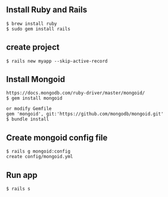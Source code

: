## Install Ruby and Rails
    $ brew install ruby
    $ sudo gem install rails


## create project
    $ rails new myapp --skip-active-record

## Install Mongoid
    https://docs.mongodb.com/ruby-driver/master/mongoid/
    $ gem install mongoid

    or modify Gemfile
    gem 'mongoid', git:'https://github.com/mongodb/mongoid.git'
    $ bundle install

## Create mongoid config file
    $ rails g mongoid:config
    create config/mongoid.yml

## Run app
    $ rails s
